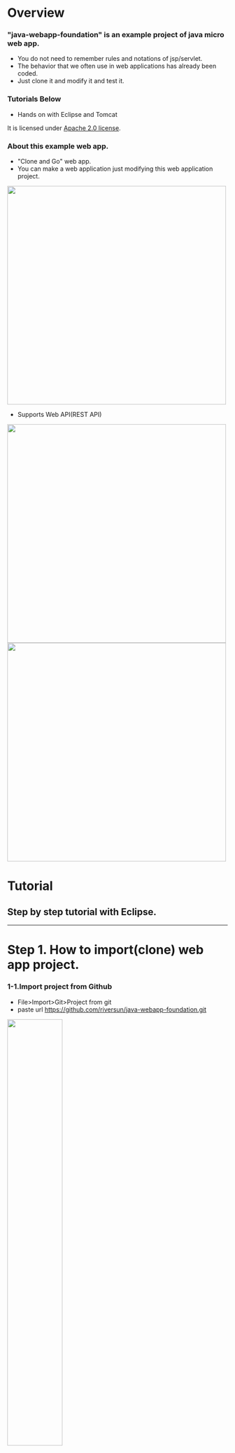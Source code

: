 # Overview

###  "java-webapp-foundation" is an example project of java micro web app.

- You do not need to remember rules and notations of jsp/servlet.
- The behavior that we often use in web applications has already been coded.
- Just clone it and modify it and test it.


### Tutorials Below
- Hands on with Eclipse and Tomcat

It is licensed under [Apache 2.0 license](https://www.apache.org/licenses/LICENSE-2.0).

### About this example web app.
- "Clone and Go" web app.
- You can make a web application just modifying this web application project.

<img src="https://riversun.github.io/img/jweb/run04.png" width=500px />

- Supports Web API(REST API)

<img src="https://riversun.github.io/img/jweb/run05.png" width=500px />

<img src="https://riversun.github.io/img/jweb/run06.png" width=500px />

# <b>Tutorial</b>
## Step by step tutorial with Eclipse.
___
# Step 1. How to import(clone) web app project.
### 1-1.Import project from Github
- File>Import>Git>Project from git
- paste url https://github.com/riversun/java-webapp-foundation.git

<img src="https://riversun.github.io/img/jweb/import01.png" width=50%/>


### 1-2. Import as general project
- Select "Import as general project"
- Click Next

<img src="https://riversun.github.io/img/jweb/import02.png" width=500px />

### 1-3. Import finished

<img src="https://riversun.github.io/img/jweb/import03.png" width=500px />

### 1-4. Convert to maven project
- Right click on the project to open context menu
- Click Configure>Convert to maven project

<img src="https://riversun.github.io/img/jweb/import04.png" width=500px />

### 1-5. The imported project is converted to maven project like this.

<img src="https://riversun.github.io/img/jweb/import05.png" width=500px />

### Error Handling Case: Pull failed on Eclipse

- Configure Fetch at the GIT perspective
- Apply "refs/heads/master" in the Source
- Apply "refs/remotes/origin/master" in the Destination(Maybe set automatically)

<img src="https://riversun.github.io/img/jweb/configure_fetch.png" width=438px />

Or this,
- Source:"+refs/heads/*"
- Destination "refs/remotes/origin/*"

___
# Step 2. Add server to Eclipse
### 2-1. Open server window

- File>New>Other>Server

<img src="https://riversun.github.io/img/jweb/addsv01.png" width=500px />

### 2-2. Define a New Server
- In this example, select Tomcat v7.0 server.
- (You can select another server taht supports servlet 3.0 or higher)

<img src="https://riversun.github.io/img/jweb/addsv02.png" width=500px />

### Error Handling Case1.  If “Unknown version of tomcat was specified” is shown on this window,
- Make sure if tomcat is unzipped in specified directory.
- Check whether unzip has failed.

- Eclipse is checking following files in the tomcat directory.
```
conf/catalina.policy
conf/server.xml
conf/web.xml
conf/context.xml
conf/tomcat-users.xml
conf/catalina.policy
conf/catalina.properties
lib/catalina.jar
```

<img src="https://riversun.github.io/img/jweb/addsv03.png" width=500px />

### Error Handling Case2.  If you erase tomcat from “Servers”, nothing is displayed here,and you may not be able to select Tomcat.

- In that case,try following steps.
```
1.Close Eclipse
2.Open [workspace]/.metadata/.plugins/org.eclipse.core.runtime/.settings
3.delete files below.
org.eclipse.wst.server.core.prefs
org.eclipse.jst.server.tomcat.core.prefs
4.Restart Eclipse
```

<img src="https://riversun.github.io/img/jweb/addsv04.png" width=500px />
___
# Step 3. Show server view on Eclipse
### 3-1. Show "Servers" tab

- Window>Show View>Other>Server
- select "Servers"


<img src="https://riversun.github.io/img/jweb/showsv01.png" width=300px />

### 3-2. "Sever" tab is added like this.

<img src="https://riversun.github.io/img/jweb/showsv02.png" width=500px />
___
# Step 4. Run web app on the Tomcat
### 4-1. Add this app to the Tomcat
- Right click on the project to show the context menu.
- Run As > Run on Server
- Click "Finish" button.

<img src="https://riversun.github.io/img/jweb/run01.png" width=500px />

### 4-2. Web App installed on the Tomcat
- Typically,access http://localhost:8080/example/ with your browser.
- Example app's top page will be shown just like below.
- Notice that the password field is filled with stars as it has not been logged in yet
- Click "Log In"

<img src="https://riversun.github.io/img/jweb/run02.png" width=500px />

### 4-3. Log in page will be shown.
- Enter "guest" in the Username field to login.
- Enter "guest" in the Password field to login.

<img src="https://riversun.github.io/img/jweb/run03.png" width=500px />

### 4-4. Log in finished.
- You can see the password of listed names.


<img src="https://riversun.github.io/img/jweb/run04.png" width=500px />

### 4-5. Easy to implement <b>REST API</b>
- Returns results as <b>XML</b>

<img src="https://riversun.github.io/img/jweb/run05.png" width=500px />

- Returns results as <b>JSON</b>

<img src="https://riversun.github.io/img/jweb/run06.png" width=500px />
___
# Appendix
## Appendix 1. How to change URL
### APDX 1-1.Remove web app project from Tomcat
- Right click on the web-app-project on the Servers view.
- Select "Remove"

<img src="https://riversun.github.io/img/jweb/churl01.png
  " width=500px />

### APDX 1-2. Click "OK"
- If this dialog is shown, click "OK".

<img src="https://riversun.github.io/img/jweb/churl02.png" width=500px />

### APDX 1-3. Clean Tomcat
- Right click on the Tomcat instance in the Servers view.
- Click "Clean" on the context menu.

<img src="https://riversun.github.io/img/jweb/churl03.png" width=500px />

### APDX 1-4. Click "OK"

<img src="https://riversun.github.io/img/jweb/churl04.png" width=500px />

### APDX 1-5. Change url.
- Open POM.xml
- Edit &lt;finalName&gt; value
- Change "example" to "mywebapp"

<img src="https://riversun.github.io/img/jweb/churl05.png" width=300px/>

↓↓↓

<img src="https://riversun.github.io/img/jweb/churl06.png"  width=300px />
### APDX 1-6. Update maven project
- Right click on the web-app-project.
- Select "Maven">"Update Project"


<img src="https://riversun.github.io/img/jweb/churl07.png" width=500px />
